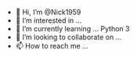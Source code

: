 - 👋 Hi, I’m @Nick1959
- 👀 I’m interested in ...
- 🌱 I’m currently learning ... Python 3
- 💞️ I’m looking to collaborate on ...
- 📫 How to reach me ...

<!---
Nick1959/Nick1959 is a ✨ special ✨ repository because its `README.md` (this file) appears on your GitHub profile.
You can click the Preview link to take a look at your changes.
--->
